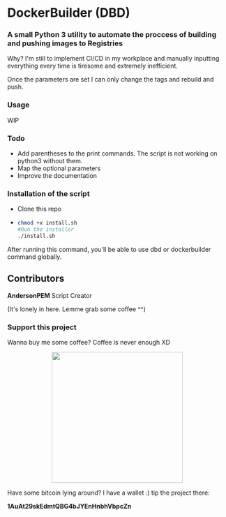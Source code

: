 # DockerBuilder (DBD)

### A small Python 3 utility to automate the proccess of building and pushing images to Registries

Why? I'm still to implement CI/CD in my workplace and manually inputting everything every time is tiresome and extremely inefficient.

Once the parameters are set I can only change the tags and rebuild and push.

### Usage

WIP

### Todo
- Add parentheses to the print commands. The script is not working on python3 without them.
- Map the optional parameters
- Improve the documentation


### Installation of the script

- Clone this repo

- ```bash
  chmod +x install.sh
  #Run the installer
  ./install.sh
  ```

After running this command, you'll be able to use dbd or dockerbuilder command globally.

## Contributors

**AndersonPEM** Script Creator

(It's lonely in here. Lemme grab some coffee ^^)

### Support this project

Wanna buy me some coffee? Coffee is never enough XD

<p align="center">
<a href="https://www.buymeacoffee.com/andersonpem" target="_blank">
<img src="./bac.svg" width="300px" ></a></p>

Have some bitcoin lying around? I have a wallet :) tip the project there:

**1AuAt29skEdmtQBG4bJYEnHnbhVbpcZn** 
